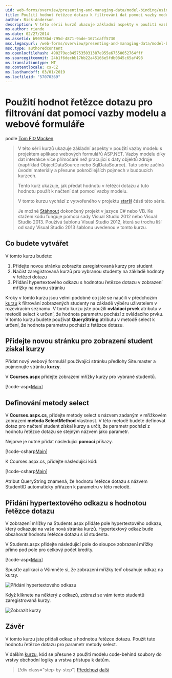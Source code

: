 ```yaml
---
uid: web-forms/overview/presenting-and-managing-data/model-binding/using-query-string-values-to-retrieve-data
title: Použití hodnot řetězce dotazu k filtrování dat pomocí vazby modelu a webových formulářů | Dokumentace Microsoftu
author: Rick-Anderson
description: V této sérii kurzů ukazuje základní aspekty v použití vazby modelu s projektem aplikace webových formulářů ASP.NET. Data interakce díky vazby modelu další přímo-...
ms.author: riande
ms.date: 02/27/2014
ms.assetid: b90978bd-795d-4871-9ade-1671caff5730
msc.legacyurl: /web-forms/overview/presenting-and-managing-data/model-binding/using-query-string-values-to-retrieve-data
msc.type: authoredcontent
ms.openlocfilehash: 490279ec8457535031387e955e67550052764fff
ms.sourcegitcommit: 24b1f6decbb17bb22a45166e5fdb0845c65af498
ms.translationtype: MT
ms.contentlocale: cs-CZ
ms.lasthandoff: 03/01/2019
ms.locfileid: "57070369"
---
```

<a name="using-query-string-values-to-filter-data-with-model-binding-and-web-forms"></a>Použití hodnot řetězce dotazu pro filtrování dat pomocí vazby modelu a webové formuláře
====================
podle [Tom FitzMacken](https://github.com/tfitzmac)

> V této sérii kurzů ukazuje základní aspekty v použití vazby modelu s projektem aplikace webových formulářů ASP.NET. Vazby modelu díky dat interakce více přímočaré než pracující s daty objektů zdroje (například ObjectDataSource nebo SqlDataSource). Tato série začíná úvodní materiály a přesune pokročilejších pojmech v budoucích kurzech.
> 
> Tento kurz ukazuje, jak předat hodnotu v řetězci dotazu a tuto hodnotu použít k načtení dat pomocí vazby modelu.
> 
> V tomto kurzu vychází z vytvořeného v projektu [starší](retrieving-data.md) části této série.
> 
> Je možné [Stáhnout](https://go.microsoft.com/fwlink/?LinkId=286116) dokončený projekt v jazyce C# nebo VB. Ke stažení kódu funguje pomocí sady Visual Studio 2012 nebo Visual Studio 2013. Používá šablonu Visual Studio 2012, která se trochu liší od sady Visual Studio 2013 šablonu uvedenou v tomto kurzu.


## <a name="what-youll-build"></a>Co budete vytvářet

V tomto kurzu budete:

1. Přidejte novou stránku zobrazíte zaregistrovaná kurzy pro student
2. Načíst zaregistrovaná kurzů pro vybranou studenty na základě hodnoty v řetězci dotazu
3. Přidání hypertextového odkazu s hodnotou řetězce dotazu v zobrazení mřížky na novou stránku

Kroky v tomto kurzu jsou velmi podobné co jste se naučili v předchozím [kurzu](sorting-paging-and-filtering-data.md) k filtrování zobrazených studenty na základě výběru uživatelem v rozevíracím seznamu. V tomto kurzu jste použili **ovládací prvek** atributu v metodě select k určení, že hodnota parametru pochází z ovládacího prvku. V tomto kurzu budete používat **QueryString** atributu v metodě select k určení, že hodnota parametru pochází z řetězce dotazu.

## <a name="add-new-page-for-displaying-a-students-courses"></a>Přidejte novou stránku pro zobrazení student získal kurzy

Přidat nový webový formulář používající stránku předlohy Site.master a pojmenujte stránku **kurzy**.

V **Courses.aspx** přidejte zobrazení mřížky kurzy pro vybrané studentů.

[!code-aspx[Main](using-query-string-values-to-retrieve-data/samples/sample1.aspx)]

## <a name="define-the-select-method"></a>Definování metody select

V **Courses.aspx.cs**, přidejte metody select s názvem zadaným v mřížkovém zobrazení **metoda SelectMethod** vlastnost. V této metodě budete definovat dotaz pro načtení student získal kurzy a určit, že parametr pochází z hodnotu řetězce dotazu se stejným názvem jako parametr.

Nejprve je nutné přidat následující **pomocí** příkazy.

[!code-csharp[Main](using-query-string-values-to-retrieve-data/samples/sample2.cs)]

K Courses.aspx.cs, přidejte následující kód:

[!code-csharp[Main](using-query-string-values-to-retrieve-data/samples/sample3.cs)]

Atribut QueryString znamená, že hodnotu řetězce dotazu s názvem StudentID automaticky přiřazen k parametru v této metodě.

## <a name="add-hyperlink-with-query-string-value"></a>Přidání hypertextového odkazu s hodnotou řetězce dotazu

V zobrazení mřížky na Students.aspx přidáte pole hypertextového odkazu, který odkazuje na vaše nová stránka kurzů. Hypertextový odkaz bude obsahovat hodnotu řetězce dotazu s id studenta.

V Students.aspx přidejte následující pole do sloupce zobrazení mřížky přímo pod pole pro celkový počet kredity.

[!code-aspx[Main](using-query-string-values-to-retrieve-data/samples/sample4.aspx?highlight=7-8)]

Spusťte aplikaci a Všimněte si, že zobrazení mřížky teď obsahuje odkaz na kurzy.

![Přidání hypertextového odkazu](using-query-string-values-to-retrieve-data/_static/image1.png)

Když kliknete na některý z odkazů, zobrazí se vám tento studentů zaregistrovaná kurzy.

![Zobrazit kurzy](using-query-string-values-to-retrieve-data/_static/image2.png)

## <a name="conclusion"></a>Závěr

V tomto kurzu jste přidali odkaz s hodnotou řetězce dotazu. Použít tuto hodnotu řetězce dotazu pro parametr metody select.

V dalším [kurzu](adding-business-logic-layer.md), kód se přesune z použití modelu code-behind soubory do vrstvy obchodní logiky a vrstva přístupu k datům.

> [!div class="step-by-step"]
> [Předchozí](integrating-jquery-ui.md)
> [další](adding-business-logic-layer.md)
